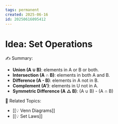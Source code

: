 ```yaml
---
tags: permanent
created: 2025-06-16
id: 20250616095412
---
```


# Idea: Set Operations

✍ Summary:
- **Union (A ∪ B)**: elements in A or B or both.
- **Intersection (A ∩ B)**: elements in both A and B.
- **Difference (A - B)**: elements in A not in B.
- **Complement (A')**: elements in U not in A.
- **Symmetric Difference (A △ B)**: (A ∪ B) - (A ∩ B)

👀 Related Topics:
- [[💡 Venn Diagrams]]
- [[💡 Set Laws]]

